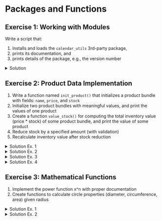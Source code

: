 # Packages and Functions

## Exercise 1: Working with Modules

Write a script that:
1) Installs and loads the `calendar_utils` 3rd-party package,
2) prints its documentation, and
3) prints details of the package, e.g., the version number

<details>
<summary>Solution</summary>
<pre><code class="language-hansl"># load_calendar_utils.inp
pkg install calendar_utils
include calendar_utils.gfn
# Print documentation
help calendar_utils
# List package information
pkg query calendar_utils
</code></pre>
</details>

## Exercise 2: Product Data Implementation

1. Write a function named `init_product()` that initializes a product bundle with fields: `name`, `price`, and `stock`
2. Initialize two product bundles with meaningful values, and print the values of one product
3. Create a function `value_stock()` for computing the total inventory value (price * stock) of some product bundle, and print the value of some product
4. Reduce stock by a specified amount (with validation)
5. Recalculate inventory value after stock reduction

<details>
<summary>Solution Ex. 1</summary>
<pre><code class="language-hansl"># product.inp
function bundle init_product (string name,
                              scalar price,
                              int stock[0::])
    bundle B = _(name, price, stock)
    return B
end function
</code></pre>
</details>

<details>
<summary>Solution Ex. 2</summary>
<pre><code class="language-hansl"># product.inp
bundle prod1 = init_product("Laptop", 1200, 5)
bundle prod2 = init_product("Smartphone", 800, 10)
print prod1 prod2
</code></pre>
</details>

<details>
<summary>Solution Ex. 3</summary>
<pre><code class="language-hansl"># product.inp
function scalar value_stock (bundle self)
    scalar value = self.price * self.stock
    return value
end function
printf "Value of product 1: %d\n", value_stock(prod1)
printf "Value of product 2: %d\n", value_stock(prod2)
</code></pre>
</details>

<details>
<summary>Solution Ex. 4</summary>
<pre><code class="language-hansl"># product.inp
function bundle reduce_stock(bundle self, int amount[0::])
    if amount > self.stock
        print "Not enough stock. No change made."
    else
        self.stock -= amount
        printf "Reduced stock by %d. New stock: %d\n", amount, self.stock
    endif
    return self
end function
# Example usage
prod1 = reduce_stock(prod1, 2)
prod2 = reduce_stock(prod2, 12)
printf "Product 1 after reduction:\n"
print prod1
printf "Product 2 after reduction:\n"
print prod2
</code></pre>
</details>


## Exercise 3: Mathematical Functions
1. Implement the power function x^n with proper documentation
2. Create functions to calculate circle properties (diameter, circumference, area) given radius

<details>
<summary>Solution Ex. 1</summary>
<pre><code class="language-hansl"># power.inp
function scalar power(scalar x, scalar n)
    /*Calculates x raised to power n
      Parameters:
      x: base value
      n: exponent
      Returns:
      x^n   */
    return x^n
end function
# Example usage
print power(2,3)
</code></pre>
</details>

<details>
<summary>Solution Ex. 2</summary>
<pre><code class="language-hansl"># circle.inp
function scalar circle_diameter(scalar radius)
    return 2 * radius
end function
</code></pre>
<pre><code class="language-hansl">function scalar circle_circumference(scalar radius)
    return 2 * $pi * radius
end function
</code></pre>
<pre><code class="language-hansl">function scalar circle_area(scalar radius)
    return $pi * radius^2
end function
</code></pre>
<pre><code class="language-hansl"># Example usage
scalar r = 5
printf "Circle with radius %.2f:\n", r
printf "Diameter: %.2f\n", circle_diameter(r)
printf "Circumference: %.2f\n", circle_circumference(r)
printf "Area: %.2f\n", circle_area(r)
</code></pre>
</details>

<!-- ## Exercise 4: Employee Data

Implement employee data handling with:
1. A matrix to store employee data (name, ID, salary, department)
2. Functions to:
    - Print the data in table format
    - Find an employee by name
    - Change an employee's department
    - Calculate overtime pay (for hours > 40)
    - Find the highest paid employee

| emp_name | emp_id | emp_salary | emp_department |
|----------|--------|------------|----------------|
| Mueller  | E7976  | 1250       | Accounting     |
| Johann   | E7999  | 1000       | Research       |
| Martin   | E7900  | 1500       | Sales          |
| Schmidt  | E3998  | 1600       | Operations     |

<details>
<summary>Solution</summary>

```hansl
# Initialize employee data matrix
matrix emp_data = {"Mueller", "E7976", 1250, "Accounting";
                   "Johann", "E7999", 1000, "Research";
                   "Martin", "E7900", 1500, "Sales";
                   "Schmidt", "E3998", 1600, "Operations"}

# Function to print employee table
function void print_employees(matrix data)
    printf "%-10s %-6s %6s %-12s\n", "Name", "ID", "Salary", "Dept"
    loop i=1..rows(data)
        printf "%-10s %-6s %6g %-12s\n", data[i,1], data[i,2], data[i,3], data[i,4]
    endloop
end function

# Function to calculate overtime pay
function scalar overtime_pay(scalar salary, scalar hours)
    scalar ot_hours = max(0, hours - 40)
    return ot_hours * (salary / 40)
end function

# Example usage
print_employees(emp_data)
scalar ot = overtime_pay(emp_data[1,3], 45)
printf "\nOvertime pay for %s: %.2f\n", emp_data[1,1], ot
```
</details> -->

